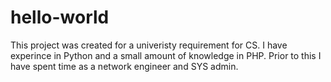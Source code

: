 # hello-world
This project was created for a univeristy requirement for CS.
I have experince in Python and a small amount of knowledge in PHP.
Prior to this I have spent time as a network engineer and SYS admin.
